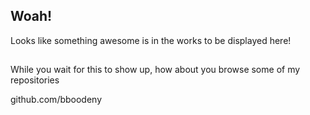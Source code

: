 ## Woah!

Looks like something awesome is in the works to be displayed here!
##

While you wait for this to show up, how about you browse some of my repositories

github.com/bboodeny
